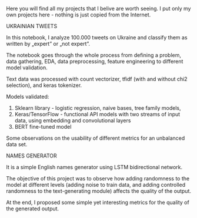 Here you will find all my projects that I belive are worth seeing. 
I put only my own projects here - nothing is just copied from the Internet.

UKRAINIAN TWEETS

In this notebook, I analyze 100.000 tweets on Ukraine and classify them as written by „expert” or „not expert”.

The notebook goes through the whole process from defining a problem, data gathering, EDA, data preprocessing, feature engineering to different model validation.

Text data was processed with count vectorizer, tfidf (with and without chi2 selection), and keras tokenizer.

Models validated:
1. Sklearn library - logistic regression, naive bases, tree family models, 
2. Keras/TensorFlow - functional API models with two streams of input data, using embedding and convolutional layers
3. BERT fine-tuned model

Some observations on the usability of different metrics for an unbalanced data set.

NAMES GENERATOR

It is a simple English names generator using LSTM bidirectional network.

The objective of this project was to observe how adding randomness to the model at different levels (adding noise to train data, and adding controlled randomness to the text-generating module) affects the quality of the output.

At the end, I proposed some simple yet interesting metrics for the quality of the generated output.
